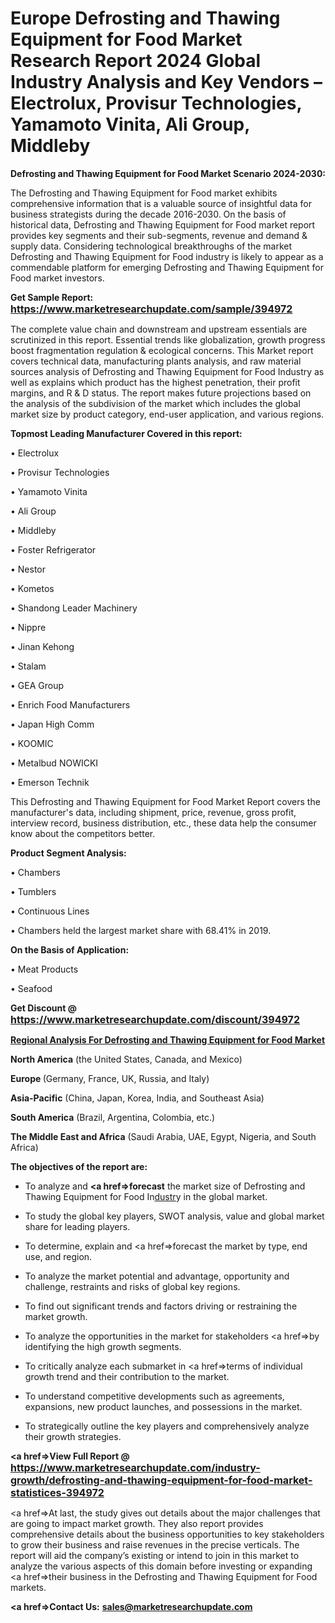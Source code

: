 # Europe Defrosting and Thawing Equipment for Food Market Research Report 2024 Global Industry Analysis and Key Vendors – Electrolux, Provisur Technologies, Yamamoto Vinita, Ali Group, Middleby
<strong>Defrosting and Thawing Equipment for Food Market Scenario 2024-2030:</strong>

The Defrosting and Thawing Equipment for Food market exhibits comprehensive information that is a valuable source of insightful data for business strategists during the decade 2016-2030. On the basis of historical data, Defrosting and Thawing Equipment for Food market report provides key segments and their sub-segments, revenue and demand &amp; supply data. Considering technological breakthroughs of the market Defrosting and Thawing Equipment for Food industry is likely to appear as a commendable platform for emerging Defrosting and Thawing Equipment for Food market investors.

<strong>Get Sample Report: <a href=https://www.marketresearchupdate.com/sample/394972><font size=3 color=#0000ff>https://www.marketresearchupdate.com/sample/394972</font></a></strong>

The complete value chain and downstream and upstream essentials are scrutinized in this report. Essential trends like globalization, growth progress boost fragmentation regulation &amp; ecological concerns. This Market report covers technical data, manufacturing plants analysis, and raw material sources analysis of Defrosting and Thawing Equipment for Food Industry as well as explains which product has the highest penetration, their profit margins, and R & D status. The report makes future projections based on the analysis of the subdivision of the market which includes the global market size by product category, end-user application, and various regions.

<strong>Topmost Leading Manufacturer Covered in this report:</strong>

• Electrolux

• Provisur Technologies

• Yamamoto Vinita

• Ali Group

• Middleby

• Foster Refrigerator

• Nestor

• Kometos

• Shandong Leader Machinery

• Nippre

• Jinan Kehong

• Stalam

• GEA Group

• Enrich Food Manufacturers

• Japan High Comm

• KOOMIC

• Metalbud NOWICKI

• Emerson Technik

This Defrosting and Thawing Equipment for Food Market Report covers the manufacturer's data, including shipment, price, revenue, gross profit, interview record, business distribution, etc., these data help the consumer know about the competitors better.

<strong>Product Segment Analysis: </strong>

• Chambers

• Tumblers

• Continuous Lines

• Chambers held the largest market share with 68.41% in 2019.

<strong>On the Basis of Application:</strong>

• Meat Products

• Seafood

<strong>Get Discount @ <a href=https://www.marketresearchupdate.com/discount/394972><font size=3 color=#0000ff>https://www.marketresearchupdate.com/discount/394972</font></a></strong>

<strong><u><b>Regional Analysis For Defrosting and Thawing Equipment for Food Market</b></u></strong>

<strong><b>North America</b></strong> (the United States, Canada, and Mexico)

<strong><b>Europe </b></strong>(Germany, France, UK, Russia, and Italy)

<strong><b>Asia-Pacific</b></strong> (China, Japan, Korea, India, and Southeast Asia)

<strong><b>South America</b></strong> (Brazil, Argentina, Colombia, etc.)

<strong><b>The Middle East and Africa</b></strong> (Saudi Arabia, UAE, Egypt, Nigeria, and South Africa)

<strong><b>The objectives of the report are:</b></strong>

- To analyze and <strong><a href=><strong>forecast</strong></a></strong> the market size of Defrosting and Thawing Equipment for Food In<a href=ASDF991299>dustr</a>y in the global market.

- To study the global key players, SWOT analysis, value and global market share for leading players.

- To determine, explain and <a href=>forecast</a> the market by type, end use, and region.

- To analyze the market potential and advantage, opportunity and challenge, restraints and risks of global key regions.

- To find out significant trends and factors driving or restraining the market growth.

- To analyze the opportunities in the market for stakeholders <a href=>by</a> identifying the high growth segments.

- To critically analyze each submarket in <a href=>terms</a> of individual growth trend and their contribution to the market.

- To understand competitive developments such as agreements, expansions, new product launches, and possessions in the market.

- To strategically outline the key players and comprehensively analyze their growth strategies.

<strong><a href=>View Full Report</a> @ <a href=https://www.marketresearchupdate.com/industry-growth/defrosting-and-thawing-equipment-for-food-market-statistices-394972><font size=3 color=#0000ff>https://www.marketresearchupdate.com/industry-growth/defrosting-and-thawing-equipment-for-food-market-statistices-394972</font></a></strong>

<a href=>At last,</a> the study gives out details about the major challenges that are going to impact market growth. They also report provides comprehensive details about the business opportunities to key stakeholders to grow their business and raise revenues in the precise verticals. The report will aid the company’s existing or intend to join in this market to analyze the various aspects of this domain before investing or expanding <a href=>their</a> business in the Defrosting and Thawing Equipment for Food markets.

<strong><a href=>Contact Us:</a></strong>
<strong>sales@marketresearchupdate.com</strong>
